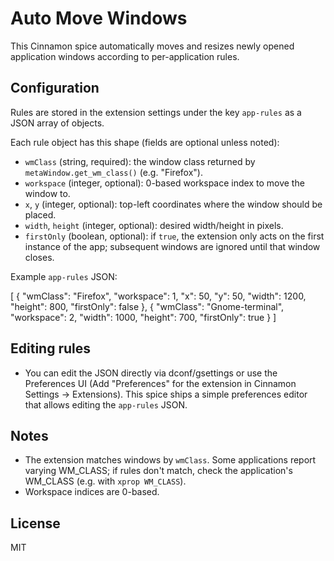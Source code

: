 Auto Move Windows
=================

This Cinnamon spice automatically moves and resizes newly opened application windows according to per-application rules.

Configuration
-------------
Rules are stored in the extension settings under the key `app-rules` as a JSON array of objects.

Each rule object has this shape (fields are optional unless noted):

- `wmClass` (string, required): the window class returned by `metaWindow.get_wm_class()` (e.g. "Firefox").
- `workspace` (integer, optional): 0-based workspace index to move the window to.
- `x`, `y` (integer, optional): top-left coordinates where the window should be placed.
- `width`, `height` (integer, optional): desired width/height in pixels.
- `firstOnly` (boolean, optional): if `true`, the extension only acts on the first instance of the app; subsequent windows are ignored until that window closes.

Example `app-rules` JSON:

[
  {
    "wmClass": "Firefox",
    "workspace": 1,
    "x": 50,
    "y": 50,
    "width": 1200,
    "height": 800,
    "firstOnly": false
  },
  {
    "wmClass": "Gnome-terminal",
    "workspace": 2,
    "width": 1000,
    "height": 700,
    "firstOnly": true
  }
]

Editing rules
-------------
- You can edit the JSON directly via dconf/gsettings or use the Preferences UI (Add "Preferences" for the extension in Cinnamon Settings -> Extensions). This spice ships a simple preferences editor that allows editing the `app-rules` JSON.

Notes
-----
- The extension matches windows by `wmClass`. Some applications report varying WM_CLASS; if rules don't match, check the application's WM_CLASS (e.g. with `xprop WM_CLASS`).
- Workspace indices are 0-based.

License
-------
MIT
